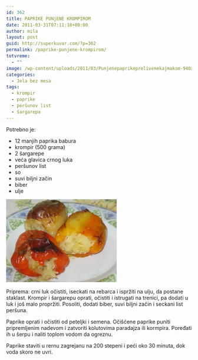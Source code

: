 ```yaml
---
id: 362
title: PAPRIKE PUNjENE KROMPIROM
date: 2011-03-31T07:11:18+00:00
author: mila
layout: post
guid: http://superkuvar.com/?p=362
permalink: /paprike-punjene-krompirom/
totvreme:
  - ""
image: /wp-content/uploads/2011/03/Punjenepaprikeprelivenekajmakom-940x198.jpg
categories:
  - Jela bez mesa
tags:
  - krompir
  - paprike
  - peršunov list
  - šargarepa
---
```

Potrebno je:

  * 12 manjih paprika babura
  * krompir (500 grama)
  * 2 šargarepe
  * veća glavica crnog luka
  * peršunov list
  * so
  * suvi biljni začin
  * biber
  * ulje

<img class="alignnone size-medium wp-image-4026" title="Paprike punjene krompirom" src="/wp-content/uploads/2011/03/Paprike-punjene-krompirom-300x225.jpg" alt="" width="300" height="225" /> 

Priprema: crni luk očistiti, iseckati na rebarca i ispržiti na ulju, da postane staklast. Krompir i šargarepu oprati, očistiti i istrugati na trenici, pa dodati u luk i još malo propržiti. Posoliti, dodati biber, suvi biljni začin i seckani list peršuna.

Paprike oprati i očistiti od peteljki i semena. Očišćene paprike puniti pripremljenim nadevom i zatvoriti kolutovima paradajza ili kormpira. Poređati ih u šerpu i naliti toplom vodom da ogreznu.

Paprike staviti u rernu zagrejanu na 200 stepeni i peći oko 30 minuta, dok voda skoro ne uvri.